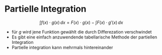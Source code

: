 # Partielle Integration

$$
\int f(x)\cdot g(x) \, dx = F(x)\cdot g(x) - \int F(x)\cdot g'(x) \, dx 
$$
- für $g$ wird jene Funktion gewählt die durch Differezation verschwindet
- Es gibt eine einfach anzuwendende tabellarische Methode der partiellen Integration
- Partielle integration kann mehrmals hintereinander 